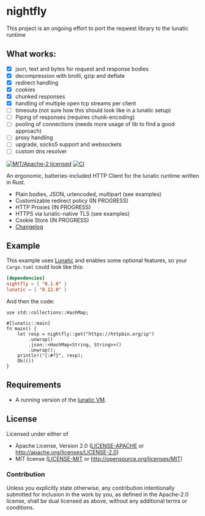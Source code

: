 # nightfly

This project is an ongoing effort to port the reqwest library to the lunatic runtime

## What works:

* [x] json, text and bytes for request and response bodies
* [x] decompression with brotli, gzip and deflate
* [x] redirect handling
* [x] cookies
* [x] chunked responses
* [x] handling of multiple open tcp streams per client
* [ ] timeouts (not sure how this should look like in a lunatic setup)
* [ ] Piping of responses (requires chunk-encoding)
* [ ] pooling of connections (needs more usage of lib to find a good approach)
* [ ] proxy handling
* [ ] upgrade, socks5 support and websockets
* [ ] custom dns resolver

<!-- [![crates.io](https://img.shields.io/crates/v/nightfly.svg)](https://crates.io/crates/nightfly) -->
<!-- [![Documentation](https://docs.rs/nightfly/badge.svg)](https://docs.rs/nightfly) -->
[![MIT/Apache-2 licensed](https://img.shields.io/crates/l/nightfly.svg)](./LICENSE-APACHE)
[![CI](https://github.com/SquattingSocrates/nightfly/workflows/CI/badge.svg)](https://github.com/SquattingSocrates/nightfly/actions?query=workflow%3ACI)

An ergonomic, batteries-included HTTP Client for the lunatic runtime written in Rust.

- Plain bodies, JSON, urlencoded, multipart (see examples)
- Customizable redirect policy (IN PROGRESS)
- HTTP Proxies (IN PROGRESS)
- HTTPS via lunatic-native TLS (see examples)
- Cookie Store (IN PROGRESS)
- [Changelog](CHANGELOG.md)


## Example

This example uses [Lunatic](https://lunatic.rs) and enables some
optional features, so your `Cargo.toml` could look like this:

```toml
[dependencies]
nightfly = { "0.1.0" }
lunatic = { "0.12.0" }
```

And then the code:

```rust,no_run
use std::collections::HashMap;

#[lunatic::main]
fn main() {
    let resp = nightfly::get("https://httpbin.org/ip")
        .unwrap()
        .json::<HashMap<String, String>>()
        .unwrap();
    println!("{:#?}", resp);
    Ok(())
}
```

## Requirements

- A running version of the [lunatic VM](https://github.com/lunatic-solutions/lunatic).

## License

Licensed under either of

- Apache License, Version 2.0 ([LICENSE-APACHE](LICENSE-APACHE) or http://apache.org/licenses/LICENSE-2.0)
- MIT license ([LICENSE-MIT](LICENSE-MIT) or http://opensource.org/licenses/MIT)

### Contribution

Unless you explicitly state otherwise, any contribution intentionally submitted
for inclusion in the work by you, as defined in the Apache-2.0 license, shall
be dual licensed as above, without any additional terms or conditions.

